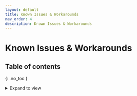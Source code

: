 ```yaml
---
layout: default
title: Known Issues & Workarounds
nav_order: 4
description: Known Issues & Workarounds
---
```


# Known Issues & Workarounds

## Table of contents
{: .no_toc }
<details markdown="block">
  <summary>
     Expand to view
  </summary>
  {: .text-delta }
1. TOC
{:toc}
</details>